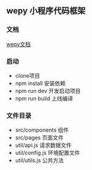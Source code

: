 ## wepy 小程序代码框架

### 文档

<a href="https://tencent.github.io/wepy/">wepy文档</a>

### 启动
* clone项目
* npm install 安装依赖
* npm run dev 开发启动项目
* npm run build 上线编译


### 文件目录

* src/components 组件
* src/pages 页面文件
* util/api.js 请求数据文件
* util/config.js 环境配置文件
* util/utils.js 公共方法